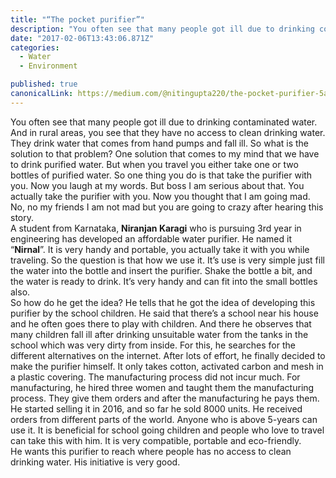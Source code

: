 ```yaml
---
title: "“The pocket purifier”"
description: "You often see that many people got ill due to drinking contaminated water. And in rural areas, you see that they have no access to clean drinking water. They drink water that comes from hand pumps…"
date: "2017-02-06T13:43:06.871Z"
categories: 
  - Water
  - Environment

published: true
canonicalLink: https://medium.com/@nitingupta220/the-pocket-purifier-5ad6f09c7061
---
```


You often see that many people got ill due to drinking contaminated water. And in rural areas, you see that they have no access to clean drinking water. They drink water that comes from hand pumps and fall ill. So what is the solution to that problem? One solution that comes to my mind that we have to drink purified water. But when you travel you either take one or two bottles of purified water. So one thing you do is that take the purifier with you. Now you laugh at my words. But boss I am serious about that. You actually take the purifier with you. Now you thought that I am going mad. No, no my friends I am not mad but you are going to crazy after hearing this story.   
A student from Karnataka, **Niranjan Karagi** who is pursuing 3rd year in engineering has developed an affordable water purifier. He named it “**Nirnal**”. It is very handy and portable, you actually take it with you while traveling. So the question is that how we use it. It’s use is very simple just fill the water into the bottle and insert the purifier. Shake the bottle a bit, and the water is ready to drink. It’s very handy and can fit into the small bottles also.   
So how do he get the idea? He tells that he got the idea of developing this purifier by the school children. He said that there’s a school near his house and he often goes there to play with children. And there he observes that many children fall ill after drinking unsuitable water from the tanks in the school which was very dirty from inside. For this, he searches for the different alternatives on the internet. After lots of effort, he finally decided to make the purifier himself. It only takes cotton, activated carbon and mesh in a plastic covering. The manufacturing process did not incur much. For manufacturing, he hired three women and taught them the manufacturing process. They give them orders and after the manufacturing he pays them.   
He started selling it in 2016, and so far he sold 8000 units. He received orders from different parts of the world. Anyone who is above 5-years can use it. It is beneficial for school going children and people who love to travel can take this with him. It is very compatible, portable and eco-friendly.   
He wants this purifier to reach where people has no access to clean drinking water. His initiative is very good.